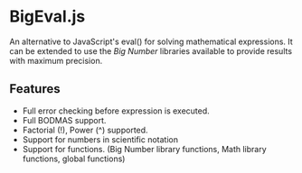 # BigEval.js

An alternative to JavaScript's eval() for solving mathematical expressions. It can be extended to use the *Big Number* libraries available to provide results with maximum precision.


## Features

* Full error checking before expression is executed.
* Full BODMAS support.
* Factorial (!), Power (^) supported.
* Support for numbers in scientific notation
* Support for functions. (Big Number library functions, Math library functions, global functions)